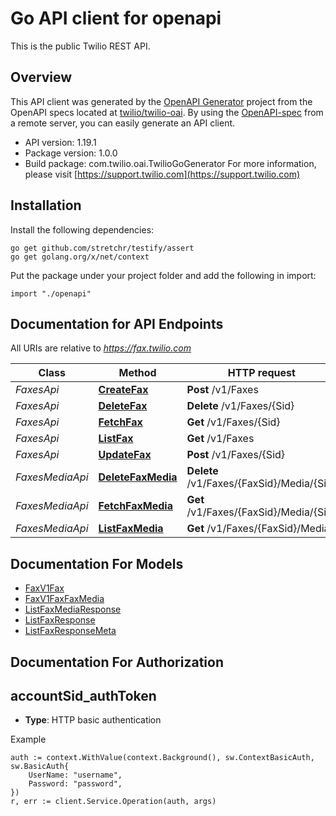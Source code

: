 # Go API client for openapi

This is the public Twilio REST API.

## Overview
This API client was generated by the [OpenAPI Generator](https://openapi-generator.tech) project from the OpenAPI specs located at [twilio/twilio-oai](https://github.com/twilio/twilio-oai/tree/main/spec).  By using the [OpenAPI-spec](https://www.openapis.org/) from a remote server, you can easily generate an API client.

- API version: 1.19.1
- Package version: 1.0.0
- Build package: com.twilio.oai.TwilioGoGenerator
For more information, please visit [https://support.twilio.com](https://support.twilio.com)

## Installation

Install the following dependencies:

```shell
go get github.com/stretchr/testify/assert
go get golang.org/x/net/context
```

Put the package under your project folder and add the following in import:

```golang
import "./openapi"
```

## Documentation for API Endpoints

All URIs are relative to *https://fax.twilio.com*

Class | Method | HTTP request | Description
------------ | ------------- | ------------- | -------------
*FaxesApi* | [**CreateFax**](docs/FaxesApi.md#createfax) | **Post** /v1/Faxes | 
*FaxesApi* | [**DeleteFax**](docs/FaxesApi.md#deletefax) | **Delete** /v1/Faxes/{Sid} | 
*FaxesApi* | [**FetchFax**](docs/FaxesApi.md#fetchfax) | **Get** /v1/Faxes/{Sid} | 
*FaxesApi* | [**ListFax**](docs/FaxesApi.md#listfax) | **Get** /v1/Faxes | 
*FaxesApi* | [**UpdateFax**](docs/FaxesApi.md#updatefax) | **Post** /v1/Faxes/{Sid} | 
*FaxesMediaApi* | [**DeleteFaxMedia**](docs/FaxesMediaApi.md#deletefaxmedia) | **Delete** /v1/Faxes/{FaxSid}/Media/{Sid} | 
*FaxesMediaApi* | [**FetchFaxMedia**](docs/FaxesMediaApi.md#fetchfaxmedia) | **Get** /v1/Faxes/{FaxSid}/Media/{Sid} | 
*FaxesMediaApi* | [**ListFaxMedia**](docs/FaxesMediaApi.md#listfaxmedia) | **Get** /v1/Faxes/{FaxSid}/Media | 


## Documentation For Models

 - [FaxV1Fax](docs/FaxV1Fax.md)
 - [FaxV1FaxFaxMedia](docs/FaxV1FaxFaxMedia.md)
 - [ListFaxMediaResponse](docs/ListFaxMediaResponse.md)
 - [ListFaxResponse](docs/ListFaxResponse.md)
 - [ListFaxResponseMeta](docs/ListFaxResponseMeta.md)


## Documentation For Authorization



## accountSid_authToken

- **Type**: HTTP basic authentication

Example

```golang
auth := context.WithValue(context.Background(), sw.ContextBasicAuth, sw.BasicAuth{
    UserName: "username",
    Password: "password",
})
r, err := client.Service.Operation(auth, args)
```

